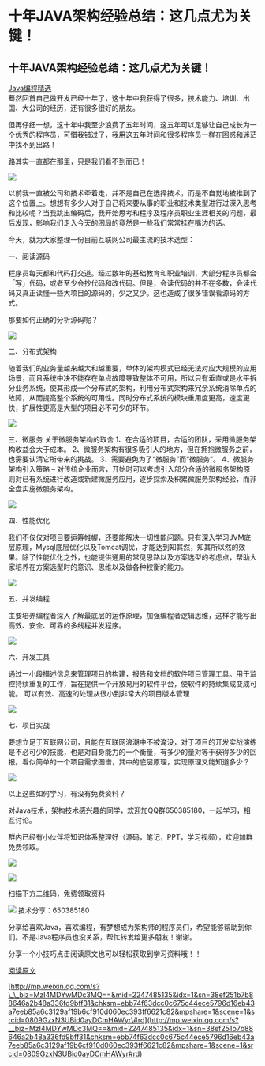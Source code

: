 # 十年JAVA架构经验总结：这几点尤为关键！

## 十年JAVA架构经验总结：这几点尤为关键！

[Java编程精选](shi-nian-java-jia-gou-jing-yan-zong-jie-zhe-ji-dian-you-wei-guan-jian.md)  
蓦然回首自己做开发已经十年了，这十年中我获得了很多，技术能力、培训、出国、大公司的经历，还有很多很好的朋友。

但再仔细一想，这十年中我至少浪费了五年时间，这五年可以足够让自己成长为一个优秀的程序员，可惜我错过了，我用这五年时间和很多程序员一样在困惑和迷茫中找不到出路！

路其实一直都在那里，只是我们看不到而已！

![](https://github.com/yangbao93/docs/tree/d23f2b2cbc4eb06e62d38114d6a7f5410080c7b5/技术知识/Java/十年JAVA架构经验总结：这几点尤为关键！/640.jpg)

以前我一直被公司和技术牵着走，并不是自己在选择技术，而是不自觉地被推到了这个位置上。想想有多少人对于自己将来要从事的职业和技术类型进行过深入思考和比较呢？当我跳出编码后，我开始思考和程序及程序员职业生涯相关的问题，最后发现，影响我们走入今天的困局的竟然是一些我们常常挂在嘴边的话。

今天，就为大家整理一份目前互联网公司最主流的技术选型：

一、阅读源码

程序员每天都和代码打交道。经过数年的基础教育和职业培训，大部分程序员都会「写」代码，或者至少会抄代码和改代码。但是，会读代码的并不在多数，会读代码又真正读懂一些大项目的源码的，少之又少。这也造成了很多错误看源码的方式。

那要如何正确的分析源码呢？

![](https://github.com/yangbao93/docs/tree/d23f2b2cbc4eb06e62d38114d6a7f5410080c7b5/技术知识/Java/十年JAVA架构经验总结：这几点尤为关键！/640.jpg)

二、分布式架构

随着我们的业务量越来越大和越重要，单体的架构模式已经无法对应大规模的应用场景，而且系统中决不能存在单点故障导致整体不可用，所以只有垂直或是水平拆分业务系统，使其形成一个分布式的架构，利用分布式架构来冗余系统消除单点的故障，从而提高整个系统的可用性。同时分布式系统的模块重用度更高，速度更快，扩展性更高是大型的项目必不可少的环节。

![](https://github.com/yangbao93/docs/tree/d23f2b2cbc4eb06e62d38114d6a7f5410080c7b5/技术知识/Java/十年JAVA架构经验总结：这几点尤为关键！/640.jpg)

三、微服务 关于微服务架构的取舍 1、在合适的项目，合适的团队，采用微服务架构收益会大于成本。 2、微服务架构有很多吸引人的地方，但在拥抱微服务之前，也需要认清它所带来的挑战。 3、需要避免为了“微服务”而“微服务”。 4、微服务架构引入策略 – 对传统企业而言，开始时可以考虑引入部分合适的微服务架构原则对已有系统进行改造或新建微服务应用，逐步探索及积累微服务架构经验，而非全盘实施微服务架构。

![](https://github.com/yangbao93/docs/tree/d23f2b2cbc4eb06e62d38114d6a7f5410080c7b5/技术知识/Java/十年JAVA架构经验总结：这几点尤为关键！/640.jpg)

四、性能优化

我们不仅仅对项目要运筹帷幄，还要能解决一切性能问题。只有深入学习JVM底层原理，Mysql底层优化以及Tomcat调优，才能达到知其然，知其所以然的效果。除了性能优化之外，也能提供通用的常见思路以及方案选型的考虑点，帮助大家培养在方案选型时的意识、思维以及做各种权衡的能力。

![](https://github.com/yangbao93/docs/tree/d23f2b2cbc4eb06e62d38114d6a7f5410080c7b5/技术知识/Java/十年JAVA架构经验总结：这几点尤为关键！/640.jpg)

五、并发编程

主要培养编程者深入了解最底层的运作原理，加强编程者逻辑思维，这样才能写出高效、安全、可靠的多线程并发程序。

![](https://github.com/yangbao93/docs/tree/d23f2b2cbc4eb06e62d38114d6a7f5410080c7b5/技术知识/Java/十年JAVA架构经验总结：这几点尤为关键！/640.jpg)

六、开发工具

通过一小段描述信息来管理项目的构建，报告和文档的软件项目管理工具。用于监控持续重复的工作，旨在提供一个开放易用的软件平台，使软件的持续集成变成可能。 可以有效、高速的处理从很小到非常大的项目版本管理

![](https://github.com/yangbao93/docs/tree/d23f2b2cbc4eb06e62d38114d6a7f5410080c7b5/技术知识/Java/十年JAVA架构经验总结：这几点尤为关键！/640.jpg)

七、项目实战

要想立足于互联网公司，且能在互联网浪潮中不被淹没，对于项目的开发实战演练是不必可少的技能，也是对自身能力的一个衡量，有多少的量对等于获得多少的回报。看似简单的一个项目需求图谱，其中的底层原理，实现原理又能知道多少？

![](https://github.com/yangbao93/docs/tree/d23f2b2cbc4eb06e62d38114d6a7f5410080c7b5/技术知识/Java/十年JAVA架构经验总结：这几点尤为关键！/640.jpg)

以上这些如何学习，有没有免费资料？

对Java技术，架构技术感兴趣的同学，欢迎加QQ群650385180，一起学习，相互讨论。

群内已经有小伙伴将知识体系整理好（源码，笔记，PPT，学习视频），欢迎加群免费领取。

![](https://github.com/yangbao93/docs/tree/d23f2b2cbc4eb06e62d38114d6a7f5410080c7b5/技术知识/Java/十年JAVA架构经验总结：这几点尤为关键！/640.jpg)

![](https://github.com/yangbao93/docs/tree/d23f2b2cbc4eb06e62d38114d6a7f5410080c7b5/技术知识/Java/十年JAVA架构经验总结：这几点尤为关键！/640.jpg)

扫描下方二维码，免费领取资料

![](https://github.com/yangbao93/docs/tree/d23f2b2cbc4eb06e62d38114d6a7f5410080c7b5/技术知识/Java/十年JAVA架构经验总结：这几点尤为关键！/640.png) 技术分享：650385180

分享给喜欢Java，喜欢编程，有梦想成为架构师的程序员们，希望能够帮助到你们。不是Java程序员也没关系，帮忙转发给更多朋友！谢谢。

分享一个小技巧点击阅读原文也可以轻松获取到学习资料哦！！

[阅读原文](https://mp.weixin.qq.com/s?__biz=MzI4MDYwMDc3MQ==&amp;mid=2247485135&amp;idx=1&amp;sn=38ef251b7b88646a2b48a336fd9bff31&amp;chksm=ebb74f63dcc0c675c44ece5796d16eb43a7eeb85a6c3129af19b6cf910d060ec393ff6621c82&amp;mpshare=1&amp;scene=1&amp;srcid=0809GzxN3UBid0ayDCmHAWyr##)

[http://mp.weixin.qq.com/s?\_\_biz=MzI4MDYwMDc3MQ==&mid=2247485135&idx=1&sn=38ef251b7b88646a2b48a336fd9bff31&chksm=ebb74f63dcc0c675c44ece5796d16eb43a7eeb85a6c3129af19b6cf910d060ec393ff6621c82&mpshare=1&scene=1&srcid=0809GzxN3UBid0ayDCmHAWyr\#rd](http://mp.weixin.qq.com/s?__biz=MzI4MDYwMDc3MQ==&mid=2247485135&idx=1&sn=38ef251b7b88646a2b48a336fd9bff31&chksm=ebb74f63dcc0c675c44ece5796d16eb43a7eeb85a6c3129af19b6cf910d060ec393ff6621c82&mpshare=1&scene=1&srcid=0809GzxN3UBid0ayDCmHAWyr#rd)

